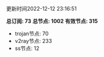 更新时间2022-12-12 23:16:51

**总订阅: 73**
**总节点: 1002**
**有效节点: 315**
- trojan节点: 70
- v2ray节点: 233
- ss节点: 12
